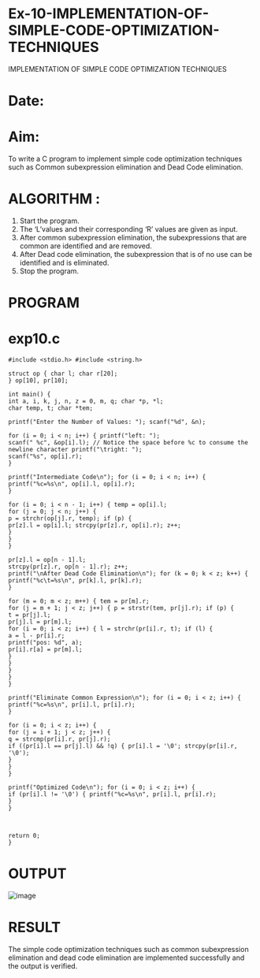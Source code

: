 # Ex-10-IMPLEMENTATION-OF-SIMPLE-CODE-OPTIMIZATION-TECHNIQUES
IMPLEMENTATION OF SIMPLE CODE OPTIMIZATION TECHNIQUES 
# Date:
# Aim:
To write a C program to implement simple code optimization techniques such as Common subexpression elimination and Dead Code elimination.
# ALGORITHM :
1. Start the program.
2. The ‘L’values and their corresponding ‘R’ values are given as input.
3. After common subexpression elimination, the subexpressions that are common are identified and are removed.
4. After Dead code elimination, the subexpression that is of no use can be identified and is eliminated.
5. Stop the program.
# PROGRAM
# exp10.c
```
#include <stdio.h> #include <string.h>

struct op { char l; char r[20];
} op[10], pr[10];

int main() {
int a, i, k, j, n, z = 0, m, q; char *p, *l;
char temp, t; char *tem;

printf("Enter the Number of Values: "); scanf("%d", &n);

for (i = 0; i < n; i++) { printf("left: ");
scanf(" %c", &op[i].l); // Notice the space before %c to consume the newline character printf("\tright: ");
scanf("%s", op[i].r);
}

printf("Intermediate Code\n"); for (i = 0; i < n; i++) {
printf("%c=%s\n", op[i].l, op[i].r);
}

for (i = 0; i < n - 1; i++) { temp = op[i].l;
for (j = 0; j < n; j++) {
p = strchr(op[j].r, temp); if (p) {
pr[z].l = op[i].l; strcpy(pr[z].r, op[i].r); z++;
}
}
}
 
pr[z].l = op[n - 1].l;
strcpy(pr[z].r, op[n - 1].r); z++;
printf("\nAfter Dead Code Elimination\n"); for (k = 0; k < z; k++) {
printf("%c\t=%s\n", pr[k].l, pr[k].r);
}

for (m = 0; m < z; m++) { tem = pr[m].r;
for (j = m + 1; j < z; j++) { p = strstr(tem, pr[j].r); if (p) {
t = pr[j].l;
pr[j].l = pr[m].l;
for (i = 0; i < z; i++) { l = strchr(pr[i].r, t); if (l) {
a = l - pr[i].r;
printf("pos: %d", a);
pr[i].r[a] = pr[m].l;
}
}
}
}
}

printf("Eliminate Common Expression\n"); for (i = 0; i < z; i++) {
printf("%c=%s\n", pr[i].l, pr[i].r);
}

for (i = 0; i < z; i++) {
for (j = i + 1; j < z; j++) {
q = strcmp(pr[i].r, pr[j].r);
if ((pr[i].l == pr[j].l) && !q) { pr[i].l = '\0'; strcpy(pr[i].r, '\0');
}
}
}
 
printf("Optimized Code\n"); for (i = 0; i < z; i++) {
if (pr[i].l != '\0') { printf("%c=%s\n", pr[i].l, pr[i].r);
}
}



return 0;
}
```
# OUTPUT
![image](https://github.com/Maheswarikarthi/Ex-10-IMPLEMENTATION-OF-SIMPLE-CODE-OPTIMIZATION-TECHNIQUES/assets/127172770/9aa16bca-b11b-4836-b20e-49e530a372c0)

# RESULT
The simple code optimization techniques such as common subexpression elimination and dead code elimination are implemented successfully and the output is verified.

